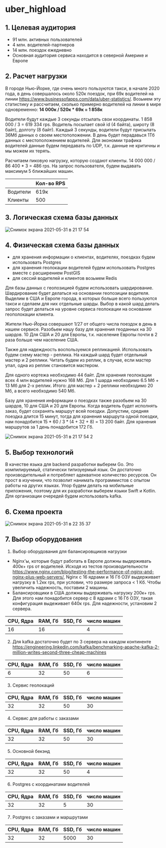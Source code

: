 # uber_highload

## 1. Целевая аудитория
- 91 млн. активных пользователей
- 4 млн. водителей-партнеров
- 14 млн. поездок ежедневно
- Основная аудитория сервиса находится в северной Америке и Европе

## 2. Расчет нагрузки

В городе Нью-Йорке, где очень много пользуются такси, в начале 2020 года, в день совершалось около 520к поездок, при 69к водителей на линии https://www.businessofapps.com/data/uber-statistics/. Возьмем эту статистику и рассчитаем, сколько примерно водителей на линии в мире одновременно:
**14 000к / 520к * 69к = 1 858к**

Водители будут каждые 3 секунды отсылать свои координаты.
1 858 000 / 3 = 619 334 rps.
Водитель посылает свой id (4 байта), широту (8 байт), долготу (8 байт).
Каждый 3 секунды, водители будут присылать 36Мб данных о своем местоположении. В день будет перадавься 1Тб данных с местоположением водителей.
Для экономии трафика водителей данные будем передавать по UDP, т.к. данные не критичны и мы можем их терять.

Расчитаем пиковую нагрузку, которую создают клиенты. 14 000 000 / 86 400 * 3 = 486 rps.
На запрос пользователя, будем выдавать максимум 5 ближайших машин.

|         | Кол-во RPS|
|---------| ----------|
|Водители | 619к      |
|Клиенты  | 500       |

## 3. Логическая схема базы данных
![Снимок экрана 2021-05-31 в 21 17 54](https://user-images.githubusercontent.com/43621139/120234369-79bcd700-c260-11eb-8dae-be9aea3bec68.png)

## 4. Физическая схема базы данных
- для хранения информации о клиентах, водителях, поездках будем использовать Postgres
- для хранения геолокации водителей будем использовать Postgres вместе с расширением PostGIS
- для сессий водителей и клиентов возьмем Redis

Для базы данных с геопозицией будем использовать шардирование. Шардирование будет делаться на основании геопозиции водителя. Выделим в США и Европе города, в которых больше всего пользуются такси и сделаем для них отдельные шарды. Выбор в какой шард делать запрос будет делаться на уровне сервиса геолокации на основании геополокации клиента.

Жители Нью-Йорка совершают 1/27 от общего числа поездок в день в нашем сервисе. Разобьем нашу базу для хранения геоданных на 30 шардов. 10 Для США и 20 для Европы, т.к. население Европы почти в 2 раза больше чем население США.

Также для надеждность воспользуемся репликацией. Использовать будем схему мастер - реплика. На каждый шард будет отдельный мастер и 2 реплики. Читать будем из реплик, в случае, если мастер упал, одна из реплик становится мастером.

Для одного кортежа необходимо 44 байт. Для хранения геолокации всех 4 млн водителей нужно 168 Мб. Для 1 шарда необходимо 6.5 Мб + 13 Мб для 2-х реплик.
Итого: для мастер + 2 реплики необходимо 20 Мб, а всего необходимо 540 Мб.

Базу для хранения информации о поездках также разобьем на 30 шардов, 10 для США и 20 для Европы.
Когда водитель будет исполнять заказ, будет сохранять маршрут всей поездки. Допустим, средняя поездка длится 15 минут, тогда для хранения маршрута одной поездки, нам понадобится 15 * 60 / 3 * (4 + 32 + 8) = 13 200 байт. Для хранения маршрутов за 1 день понадобится 172 Гб.

![Снимок экрана 2021-05-31 в 21 17 54 2](https://user-images.githubusercontent.com/43621139/120234380-7f1a2180-c260-11eb-9869-33f6468a6cbe.png)

## 5. Выбор технологий
В качестве языка для backend разработки выберем Go. Это компилируемый, статически типизуермый язык. Он достаточно производительный и потребляет адекватное количество ресурсов. Он прост в изучении, что позволит нанимать программистов с опытом работы на других языках. Упор будем делать на мобильные приложения, поэтому для их разработки выберем языки Swift и Kotlin. Для организации очередей будем использовать kafka.

## 6. Схема проекта
![Снимок экрана 2021-05-31 в 22 35 37](https://user-images.githubusercontent.com/43621139/120234401-8ccfa700-c260-11eb-874d-9dfc61923b60.png)

## 7. Выбор оборудования
1) Выбор оборудования для балансировщиков нагрузки
- Nginx'ы, которые будут работать в Европе должны выдерживать 400к+ rps от водителей. Исходя из тестов производительности https://www.nginx.com/blog/testing-the-performance-of-nginx-and-nginx-plus-web-servers/, Nginx с 16 ядрами и 16 Гб ОЗУ выдерживает нагрузку в 1.2кк rps, при условии, что размере запроса < 1 Кб. Чтобы увеличить надежность, поставим 2 машины.
- Балансировщики в США должны выдерживать нагрузку 200к+ rps. Для этого нам понадобится сервер с 8 ядрами с 16 Гб ОЗУ, такая конфигурация выдеживает 640к rps. Для надежности, установим 2 сервера.

| CPU, Ядра |  RAM, Гб   |  SSD, Гб  |число машин|
|-----------| -----------|-----------|-----------|
| 16        | 16         |           | 4         |

2) Для kafka достаточно будет по 3 сервера на каждом континенте https://engineering.linkedin.com/kafka/benchmarking-apache-kafka-2-million-writes-second-three-cheap-machines

| CPU, Ядра |  RAM, Гб   |  SSD, Гб  |число машин|
|-----------| -----------|-----------|-----------|
| 6         | 32         | 50        | 6         |

3) Сервис геолокаций

| CPU, Ядра |  RAM, Гб   |  SSD, Гб  |число машин|
|-----------| -----------|-----------|-----------|
| 32        | 32         | 50        | 30        |

4) Сервис для работы с заказами

| CPU, Ядра |  RAM, Гб   |  SSD, Гб  |число машин|
|-----------| -----------|-----------|-----------|
| 32        | 32         | 50        | 30        |

5) Основной бекэнд

| CPU, Ядра |  RAM, Гб   |  SSD, Гб  |число машин|
|-----------| -----------|-----------|-----------|
| 32        | 32         | 50        | 4         |

6) Postgres с координатами водителей

| CPU, Ядра |  RAM, Гб   |  SSD, Гб  |число машин|
|-----------| -----------|-----------|-----------|
| 32        | 32         | 5         | 30        |

7) Postgres с заказами и маршрутами

| CPU, Ядра |  RAM, Гб   |  SSD, Гб  |число машин|
|-----------| -----------|-----------|-----------|
| 32        | 32         | 5000      | 30        |
